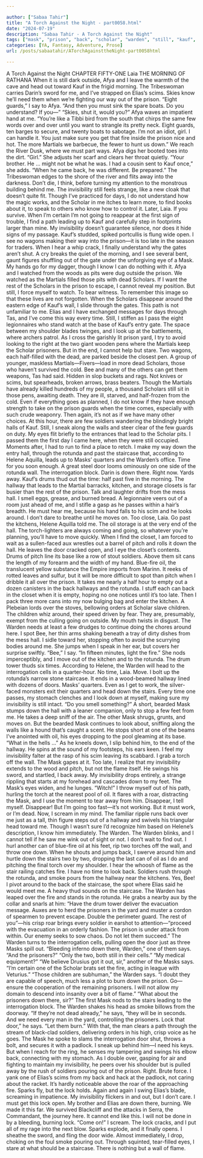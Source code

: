```yaml
---

author: ["Sabaa Tahir"]
title: "A Torch Against the Night - part0058.html"
date: "2024-07-19"
description: "Sabaa Tahir - A Torch Against the Night"
tags: ["mask", "prison", "back", "scholar", "warden", "still", "kauf", "invisibility", "time", "one", "say", "around", "wall", "hall", "rotunda", "door", "elia", "eye", "two", "prisoner", "soldier", "hallway", "oil", "torch", "afya"]
categories: [YA, Fantasy, Adventure, Prose]
url: /posts/sabaatahir/ATorchAgainsttheNight-part0058html

---
```



A Torch Against the Night
CHAPTER FIFTY-ONE
Laia
THE MORNING OF RATHANA
When it is still dark outside, Afya and I leave the warmth of the cave and head out toward Kauf in the frigid morning. The Tribeswoman carries Darin’s sword for me, and I’ve strapped on Elias’s scims. Skies know he’ll need them when we’re fighting our way out of the prison.
“Eight guards,” I say to Afya. “And then you must sink the spare boats. Do you understand? If you—”
“Skies, shut it, would you?” Afya waves an impatient hand at me. “You’re like a Tibbi bird from the south that chirps the same few words over and over until you want to strangle its pretty neck. Eight guards, ten barges to secure, and twenty boats to sabotage. I’m not an idiot, girl. I can handle it. You just make sure you get that fire inside the prison nice and hot. The more Martials we barbecue, the fewer to hunt us down.”
We reach the River Dusk, where we must part ways. Afya digs her booted toes into the dirt.
“Girl.” She adjusts her scarf and clears her throat quietly. “Your brother. He … might not be what he was. I had a cousin sent to Kauf once,” she adds. “When he came back, he was different. Be prepared.”
The Tribeswoman edges to the shore of the river and flits away into the darkness. Don’t die, I think, before turning my attention to the monstrous building behind me.
The invisibility still feels strange, like a new cloak that doesn’t quite fit. Though I’ve practiced for days, I do not understand how the magic works, and the Scholar in me itches to learn more, to find books about it, to speak to others who know how to control it. Later, Laia. If you survive.
When I’m certain I’m not going to reappear at the first sign of trouble, I find a path leading up to Kauf and carefully step in footprints larger than mine. My invisibility doesn’t guarantee silence, nor does it hide signs of my passage.
Kauf’s studded, spiked portcullis is flung wide open. I see no wagons making their way into the prison—it is too late in the season for traders. When I hear a whip crack, I finally understand why the gates aren’t shut. A cry breaks the quiet of the morning, and I see several bent, gaunt figures shuffling out of the gate under the unforgiving eye of a Mask. My hands go for my dagger, though I know I can do nothing with it. Afya and I watched from the woods as pits were dug outside the prison. We watched as the Martials filled those pits with dead Scholars.
If I want the rest of the Scholars in the prison to escape, I cannot reveal my position. But still, I force myself to watch. To bear witness. To remember this image so that these lives are not forgotten.
When the Scholars disappear around the eastern edge of Kauf’s wall, I slide through the gates. This path is not unfamiliar to me. Elias and I have exchanged messages for days through Tas, and I’ve come this way every time. Still, I stiffen as I pass the eight legionnaires who stand watch at the base of Kauf’s entry gate. The space between my shoulder blades twinges, and I look up at the battlements, where archers patrol.
As I cross the garishly lit prison yard, I try to avoid looking to the right at the two giant wooden pens where the Martials keep the Scholar prisoners.
But in the end, I cannot help but stare. Two wagons, each half-filled with the dead, are parked beside the closest pen. A group of younger, maskless Martials—Fivers—load in more dead Scholars, those who haven’t survived the cold.
Bee and many of the others can get them weapons, Tas had said. Hidden in slop buckets and rags. Not knives or scims, but spearheads, broken arrows, brass beaters.
Though the Martials have already killed hundreds of my people, a thousand Scholars still sit in those pens, awaiting death. They are ill, starved, and half-frozen from the cold. Even if everything goes as planned, I do not know if they have enough strength to take on the prison guards when the time comes, especially with such crude weaponry.
Then again, it’s not as if we have many other choices.
At this hour, there are few soldiers wandering the blindingly bright halls of Kauf. Still, I sneak along the walls and steer clear of the few guards on duty. My eyes flit briefly to the entrances that lead to the Scholar pits. I passed them the first day I came here, when they were still occupied. Moments after, I had to run to find a place to retch.
I make my way down the entry hall, through the rotunda and past the staircase that, according to Helene Aquilla, leads up to Masks’ quarters and the Warden’s office. Time for you soon enough. A great steel door looms ominously on one side of the rotunda wall. The interrogation block. Darin is down there. Right now. Yards away.
Kauf’s drums thud out the time: half past five in the morning. The hallway that leads to the Martial barracks, kitchen, and storage closets is far busier than the rest of the prison. Talk and laughter drifts from the mess hall. I smell eggs, grease, and burned bread. A legionnaire veers out of a room just ahead of me, and I stifle a gasp as he passes within a hair’s breadth. He must hear me, because his hand falls to his scim and he looks around.
I don’t dare to breathe until he moves on. Too close, Laia.
Go past the kitchens, Helene Aquilla told me. The oil storage is at the very end of the hall. The torch-lighters are always coming and going, so whatever you’re planning, you’ll have to move quickly.
When I find the closet, I am forced to wait as a sullen-faced aux wrestles out a barrel of pitch and rolls it down the hall. He leaves the door cracked open, and I eye the closet’s contents. Drums of pitch line its base like a row of stout soldiers. Above them sit cans the length of my forearm and the width of my hand. Blue-fire oil, the translucent yellow substance the Empire imports from Marinn. It reeks of rotted leaves and sulfur, but it will be more difficult to spot than pitch when I dribble it all over the prison.
It takes me nearly a half hour to empty out a dozen canisters in the back hallways and the rotunda. I stuff each can back in the closet when it is empty, hoping no one notices until it’s too late. Then I pack three more cans into my now bulging bag and enter the kitchen. A Plebeian lords over the stoves, bellowing orders at Scholar slave children. The children whiz around, their speed driven by fear. They are, presumably, exempt from the culling going on outside. My mouth twists in disgust. The Warden needs at least a few drudges to continue doing the chores around here.
I spot Bee, her thin arms shaking beneath a tray of dirty dishes from the mess hall. I sidle toward her, stopping often to avoid the scurrying bodies around me. She jumps when I speak in her ear, but covers her surprise swiftly.
“Bee,” I say. “In fifteen minutes, light the fire.”
She nods imperceptibly, and I move out of the kitchen and to the rotunda. The drum tower thuds six times. According to Helene, the Warden will head to the interrogation cells in a quarter-hour. No time, Laia. Move.
I bolt up the rotunda’s narrow stone staircase. It ends in a wood-beamed hallway lined with dozens of doors. Masks’ quarters. Even as I get to work, the silver-faced monsters exit their quarters and head down the stairs. Every time one passes, my stomach clenches and I look down at myself, making sure my invisibility is still intact.
“Do you smell something?” A short, bearded Mask stumps down the hall with a leaner companion, only to stop a few feet from me. He takes a deep sniff of the air. The other Mask shrugs, grunts, and moves on. But the bearded Mask continues to look about, sniffing along the walls like a hound that’s caught a scent. He stops short at one of the beams I’ve anointed with oil, his eyes dropping to the pool gleaming at its base.
“What in the hells …” As he kneels down, I slip behind him, to the end of the hallway. He spins at the sound of my footsteps, his ears keen. I feel my invisibility falter at the rasp of his scim leaving its scabbard. I grab a torch off the wall. The Mask gapes at it. Too late, I realize that my invisibility extends to the wood and pitch, but not the flame itself.
He swings his sword, and startled, I back away. My invisibility drops entirely, a strange rippling that starts at my forehead and cascades down to my feet.
The Mask’s eyes widen, and he lunges. “Witch!”
I throw myself out of his path, hurling the torch at the nearest pool of oil. It flares with a roar, distracting the Mask, and I use the moment to tear away from him.
Disappear, I tell myself. Disappear! But I’m going too fast—it’s not working.
But it must work, or I’m dead. Now, I scream in my mind. The familiar ripple runs back over me just as a tall, thin figure steps out of a hallway and swivels his triangular head toward me.
Though I wasn’t sure I’d recognize him based on Helene’s description, I know him immediately. The Warden.
The Warden blinks, and I cannot tell if he saw me wink out of sight or not. I don’t wait to find out. I hurl another can of blue-fire oil at his feet, rip two torches off the wall, and throw one down. When he shouts and jumps back, I swerve around him and hurtle down the stairs two by two, dropping the last can of oil as I do and pitching the final torch over my shoulder. I hear the whoosh of flame as the stair railing catches fire.
I have no time to look back. Soldiers rush through the rotunda, and smoke pours from the hallway near the kitchens. Yes, Bee! I pivot around to the back of the staircase, the spot where Elias said he would meet me.
A heavy thud sounds on the staircase. The Warden has leaped over the fire and stands in the rotunda. He grabs a nearby aux by the collar and snarls at him: “Have the drum tower deliver the evacuation message. Auxes are to herd the prisoners in the yard and muster a cordon of spearmen to prevent escape. Double the perimeter guard. The rest of you”—his crisp roar brings every soldier in earshot to attention—“proceed with the evacuation in an orderly fashion. The prison is under attack from within. Our enemy seeks to sow chaos. Do not let them succeed.”
The Warden turns to the interrogation cells, pulling open the door just as three Masks spill out.
“Bleeding inferno down there, Warden,” one of them says.
“And the prisoners?”
“Only the two, both still in their cells.”
“My medical equipment?”
“We believe Drusius got it out, sir,” another of the Masks says. “I’m certain one of the Scholar brats set the fire, acting in league with Veturius.”
“Those children are subhuman,” the Warden says. “I doubt they are capable of speech, much less a plot to burn down the prison. Go—ensure the cooperation of the remaining prisoners. I will not allow my domain to descend into insanity over a bit of flame.”
“What about the prisoners down there, sir?” The first Mask nods to the stairs leading to the interrogation block.
The Warden shakes his head as smoke billows from the doorway. “If they’re not dead already,” he says, “they will be in seconds. And we need every man in the yard, controlling the prisoners. Lock that door,” he says. “Let them burn.”
With that, the man clears a path through the stream of black-clad soldiers, delivering orders in his high, crisp voice as he goes. The Mask he spoke to slams the interrogation door shut, throws a bolt, and secures it with a padlock. I sneak up behind him—I need his keys. But when I reach for the ring, he senses my tampering and swings his elbow back, connecting with my stomach. As I double over, gasping for air and fighting to maintain my invisibility, he peers over his shoulder but is pulled away by the rush of soldiers pouring out of the prison.
Right. Brute force. I yank one of Elias’s scims from my back and hack at the padlock, not caring about the racket. It’s hardly noticeable above the roar of the approaching fire. Sparks fly, but the lock holds. Again and again I swing Elias’s blade, screaming in impatience. My invisibility flickers in and out, but I don’t care. I must get this lock open. My brother and Elias are down there, burning.
We made it this far. We survived Blackcliff and the attacks in Serra, the Commandant, the journey here. It cannot end like this. I will not be done in by a bleeding, burning lock.
“Come on!” I scream. The lock cracks, and I put all of my rage into the next blow. Sparks explode, and it finally opens. I sheathe the sword, and fling the door wide.
Almost immediately, I drop, choking on the foul smoke pouring out. Through squinted, tear-filled eyes, I stare at what should be a staircase.
There is nothing but a wall of flame.
